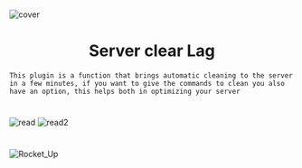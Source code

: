 #
![cover](https://user-images.githubusercontent.com/55052353/111557860-6e8bfc00-8785-11eb-8375-9de05af8ef61.png)
#
 <h1 align="center"> Server clear Lag  

####
```This plugin is a function that brings automatic cleaning to the server in a few minutes, if you want to give the commands to clean you also have an option, this helps both in optimizing your server```
#
![read](https://media0.giphy.com/media/myN3j50rWJPc3BemrF/giphy.gif)
![read2](https://media3.giphy.com/media/u3DmG16fZO3hivP4Tx/giphy.gif)
#
 ![Rocket_Up](https://user-images.githubusercontent.com/55052353/111562294-df371680-878d-11eb-838c-94a8ff74da91.gif)
#
 
